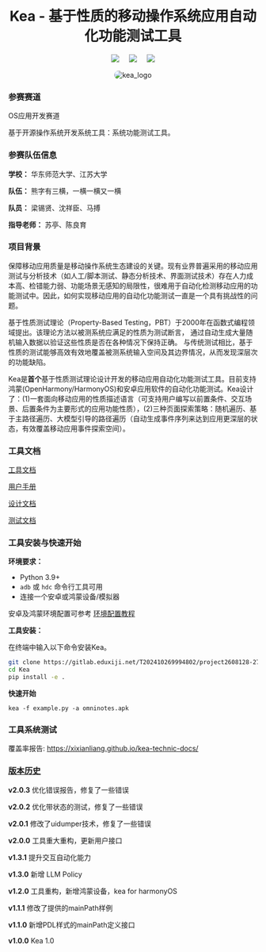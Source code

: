<div align="center">
<h1>Kea - 基于性质的移动操作系统应用自动化功能测试工具</h1>

 <a href='LICENSE'><img src='https://img.shields.io/badge/License-MIT-orange'></a> &nbsp;&nbsp;&nbsp;
 <a><img src='https://img.shields.io/badge/python-3.9, 3.10, 3.11, 3.12, 3.13-blue'></a> &nbsp;&nbsp;&nbsp;
 <a href='https://kea-technic-docs.readthedocs.io/zh-cn/latest/part-theory/introduction.html'><img src='https://img.shields.io/badge/doc-1.0.0-blue'></a>
</div>

<div align="center">
    <img src="kea/resources/kea_log(1).png" alt="kea_logo" style="border-radius: 18px"/>
</div>

### 参赛赛道

OS应用开发赛道

基于开源操作系统开发系统工具：系统功能测试工具。

### 参赛队伍信息

**学校：** 华东师范大学、江苏大学

**队伍：** 熊字有三横，一横一横又一横

**队员：** 梁锡贤、沈祥臣、马搏

**指导老师：** 苏亭、陈良育


### 项目背景

保障移动应用质量是移动操作系统生态建设的关键。现有业界普遍采用的移动应用测试与分析技术（如人工/脚本测试、静态分析技术、界面测试技术）存在人力成本高、检错能力弱、功能场景无感知的局限性，很难用于自动化检测移动应用的功能测试中。因此，如何实现移动应用的自动化功能测试一直是一个具有挑战性的问题。

基于性质测试理论（Property-Based Testing，PBT）于2000年在函数式编程领域提出。该理论方法以被测系统应满足的性质为测试断言， 通过自动生成大量随机输入数据以验证这些性质是否在各种情况下保持正确。 与传统测试相比，基于性质的测试能够高效有效地覆盖被测系统输入空间及其边界情况，从而发现深层次的功能缺陷。

Kea是**首个**基于性质测试理论设计开发的移动应用自动化功能测试工具。目前支持鸿蒙(OpenHarmony/HarmonyOS)和安卓应用软件的自动化功能测试。Kea设计了：(1)一套面向移动应用的性质描述语言（可支持用户编写以前置条件、交互场景、后置条件为主要形式的应用功能性质），(2)三种页面探索策略：随机遍历、基于主路径遍历、大模型引导的路径遍历（自动生成事件序列来达到应用更深层的状态，有效覆盖移动应用事件探索空间）。

### 工具文档

[工具文档](https://kea-technic-docs.readthedocs.io/zh-cn/latest/part-theory/introduction.html)

[用户手册](https://kea-technic-docs.readthedocs.io/zh-cn/latest/part-keaUserManuel/envirnment_setup.html)

[设计文档](https://kea-technic-docs.readthedocs.io/zh-cn/latest/part-designDocument/intro.html)

[测试文档](https://kea-technic-docs.readthedocs.io/zh-cn/latest/part-experiment/trophies.html)

### 工具安装与快速开始

**环境要求：**

- Python 3.9+
- `adb` 或 `hdc` 命令行工具可用
- 连接一个安卓或鸿蒙设备/模拟器

安卓及鸿蒙环境配置可参考 [环境配置教程](https://kea-technic-docs.readthedocs.io/zh-cn/latest/part-keaUserManuel/envirnment_setup.html)

**工具安装：**

在终端中输入以下命令安装Kea。

```bash
git clone https://gitlab.eduxiji.net/T202410269994802/project2608128-276509.git
cd Kea
pip install -e .
```

**快速开始**

```
kea -f example.py -a omninotes.apk
```

### 工具系统测试

覆盖率报告: https://xixianliang.github.io/kea-technic-docs/

### [版本历史](https://gitlab.eduxiji.net/T202410269994802/project2608128-276509/-/tags)

**v2.0.3**
优化错误报告，修复了一些错误

**v2.0.2**
优化带状态的测试，修复了一些错误

**v2.0.1**
修改了uidumper技术，修复了一些错误

**v2.0.0**
工具重大重构，更新用户接口

**v1.3.1**
提升交互自动化能力

**v1.3.0**
新增 LLM Policy

**v1.2.0**
工具重构，新增鸿蒙设备，kea for harmonyOS

**v1.1.1**
修改了提供的mainPath样例

**v1.1.0**
新增PDL样式的mainPath定义接口

**v1.0.0**
Kea 1.0